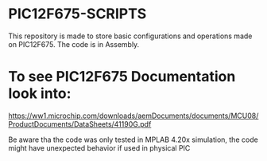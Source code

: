 # PIC12F675-SCRIPTS
This repository is made to store basic configurations and operations made on PIC12F675. The code is in Assembly.

# To see PIC12F675 Documentation look into:
https://ww1.microchip.com/downloads/aemDocuments/documents/MCU08/ProductDocuments/DataSheets/41190G.pdf

Be aware tha the code was only tested in MPLAB 4.20x simulation, the code might have unexpected behavior if used in physical PIC

